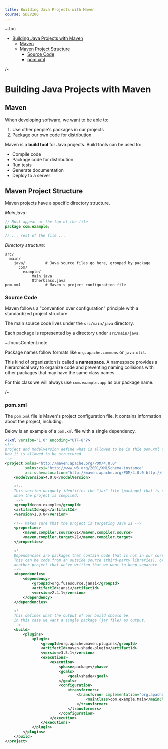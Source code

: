 ```yaml
---
title: Building Java Projects with Maven
course: SDEV200
---
```


~.toc

- [Building Java Projects with Maven](#building-java-projects-with-maven)
  - [Maven](#maven)
  - [Maven Project Structure](#maven-project-structure)
    - [Source Code](#source-code)
    - [pom.xml](#pomxml)

/~

# Building Java Projects with Maven

## Maven

When developing software, we want to be able to:

1. Use other people's packages in our projects
1. Package our own code for distribution

Maven is a **build tool** for Java projects. Build tools can be used to:

- Compile code
- Package code for distribution
- Run tests
- Generate documentation
- Deploy to a server

## Maven Project Structure

Maven projects have a specific directory structure.

_Main.java:_

```java
// Must appear at the top of the file
package com.example;

// ... rest of the file ...
```

_Directory structure:_

```
src/
  main/
    java/         # Java source files go here, grouped by package
      com/
        example/
            Main.java
            OtherClass.java
pom.xml           # Maven's project configuration file
```

### Source Code

Maven follows a "convention over configuration" principle with a standardized project structure.

The main source code lives under the `src/main/java` directory.

Each package is represented by a directory under `src/main/java`.

~.focusContent.note

Package names follow formats like `org.apache.commons` or `java.util`.

This kind of organization is called a **namespace**. A namespace provides a hierarchical way to organize code and preventing naming collisions with other packages that may have the same class names.

For this class we will always use `com.example.app` as our package name.

/~

### pom.xml

The `pom.xml` file is Maven's project configuration file. It contains information about the project, including:

Below is an example of a `pom.xml` file with a single dependency.

```xml
<?xml version="1.0" encoding="UTF-8"?>
<!--
project and modelVersion define what is allowed to be in thie pom.xml file, and
how it is allowed to be structured
-->
<project xmlns="http://maven.apache.org/POM/4.0.0"
         xmlns:xsi="http://www.w3.org/2001/XMLSchema-instance"
         xsi:schemaLocation="http://maven.apache.org/POM/4.0.0 http://maven.apache.org/xsd/maven-4.0.0.xsd">
    <modelVersion>4.0.0</modelVersion>

    <!--
    This section uniquely identifies the "jar" file (package) that is created
    when the project is compiled.
     -->
    <groupId>com.example</groupId>
    <artifactId>app</artifactId>
    <version>1.0.0</version>

    <!-- Makes sure that the project is targeting Java 21 -->
    <properties>
        <maven.compiler.source>21</maven.compiler.source>
        <maven.compiler.target>21</maven.compiler.target>
    </properties>

    <!--
    Dependencies are packages that contain code that is not in our current project.
    This can be code from an outside source (third-party libraries), or code from
    another project that we've written that we want to keep separate.
    -->
    <dependencies>
        <dependency>
            <groupId>org.fusesource.jansi</groupId>
            <artifactId>jansi</artifactId>
            <version>2.4.1</version>
        </dependency>
    </dependencies>

    <!--
    This defines what the output of our build should be.
    In this case we want a single package (jar file) as output.
    -->
    <build>
        <plugins>
            <plugin>
                <groupId>org.apache.maven.plugins</groupId>
                <artifactId>maven-shade-plugin</artifactId>
                <version>3.5.1</version>
                <executions>
                    <execution>
                        <phase>package</phase>
                        <goals>
                            <goal>shade</goal>
                        </goals>
                        <configuration>
                            <transformers>
                                <transformer implementation="org.apache.maven.plugins.shade.resource.ManifestResourceTransformer">
                                    <mainClass>com.example.Main</mainClass>
                                </transformer>
                            </transformers>
                        </configuration>
                    </execution>
                </executions>
            </plugin>
        </plugins>
    </build>
</project>
```
